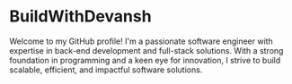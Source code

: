 # BuildWithDevansh
Welcome to my GitHub profile! I'm a passionate software engineer with expertise in back-end development and full-stack solutions. With a strong foundation in programming and a keen eye for innovation, I strive to build scalable, efficient, and impactful software solutions.
